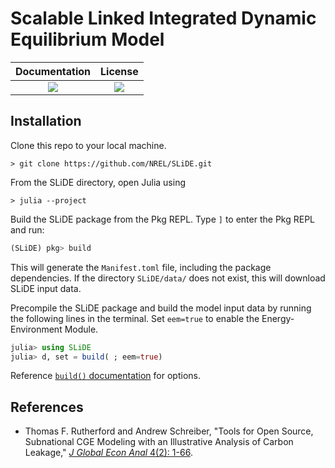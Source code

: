 # Scalable Linked Integrated Dynamic Equilibrium Model

| **Documentation**                       | **License**                     |
|:---------------------------------------:|:-------------------------------:|
| [![][docs-stable-img]][docs-stable-url] | [![][license-img]][license-url] |

## Installation

Clone this repo to your local machine.

```
> git clone https://github.com/NREL/SLiDE.git
```

From the SLiDE directory, open Julia using

```
> julia --project
```

Build the SLiDE package from the Pkg REPL. Type `]` to enter the Pkg REPL and run:

```julia
(SLiDE) pkg> build
```

This will generate the `Manifest.toml` file, including the package dependencies. If the directory `SLiDE/data/` does not exist, this will download SLiDE input data.

Precompile the SLiDE package and build the model input data by running the following lines
in the terminal. Set `eem=true` to enable the Energy-Environment Module.

```julia
julia> using SLiDE
julia> d, set = build( ; eem=true)
```

Reference [`build()` documentation](https://nrel.github.io/SLiDE/man/build/overview.html#SLiDE.build) for options.

## References
- Thomas F. Rutherford and Andrew Schreiber, "Tools for Open Source, Subnational CGE
    Modeling with an Illustrative Analysis of Carbon Leakage,"
    [*J Global Econ Anal* 4(2): 1-66](https://doi.org/10.21642/JGEA.040201AF).


[license-img]: https://img.shields.io/badge/license-BDS%203--Clause-lightgrey.svg
[license-url]: https://github.com/NREL/SLiDE/blob/master/LICENSE

[docs-dev-img]: https://img.shields.io/badge/docs-dev-blue.svg
[docs-dev-url]: https://NREL.github.io/SLiDE

[docs-stable-img]: https://img.shields.io/badge/docs-stable-blue.svg
[docs-stable-url]: https://NREL.github.io/SLiDE